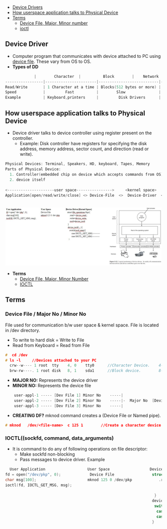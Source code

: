 - [Device Drivers](#dd)
- [How userspace application talks to Physical Device](#how)
- [Terms](#t)
  - [Device File, Major, Minor number](#df)
  - [ioctl](#ioctl)

## Device Driver
- Computer program that communicates with device attached to PC using [device file](#df). These vary from OS to OS.
- **Types of DD**
```c
	         |        Character	 |          Block	     |    Network
-----------------|-----------------------|---------------------------|------------      
Read/Write       | 1 Character at a time | Blocks(512 bytes or more) | Byte Stream
Speed	         |         Fast          |        Slow	             | Depends on N/W
Example	         | Keyboard,printers	 |         Disk Drivers      |	NIC
```

<a name=how></a>
## How userspace application talks to Physical Device
- Device driver talks to device controller using register present on the controller. 
  - Example: Disk controller have registers for specifying the disk address, memory address, sector count, and direction (read or write).
```c
Physical Devices: Terminal, Speakers, HD, keyboard, Tapes, Memory
Parts of Physical Device:
  1. Controller(embedded chip on device which accepts commands from OS)
  2. device itself

<---------------------user space---------------->     <kernel space>      <----Physical Device---->
Application[open/read/write/close] <> Device-File  <>  Device-Driver  <>  Controller--ActualDevice
                                                                          (registers)
```
<img src=device-driver.jpg width=1000 />

- **Terms**
  - [Device File, Major, Minor Number](Terms/Device_File_Major_MinorNo.md)
  - [IOCTL](Terms/IOCTL.md)

<a name=t></a>
## Terms
<a name=df></a>
### Device File / Major No / Minor No
File used for communication b/w user space & kernel space. File is located in /dev directory.
  - To write to hard disk = Write to File
  - Read from Keyboard = Read from File
```c
#  cd /dev 
# ls -l     //Devices attached to your PC
  crw--w---- 1 root  tty    4, 0    tty0      //Character Device.    4-Major No    0-Minor No
  brw-rw----. 1 root disk   8, 1    sda1      //Block device.        8-Major No    1-Minor No
```
- **MAJOR NO:** Represents the device driver
- **MINOR NO:** Represents the device file
```c
    user-appl-1 ----- [Dev File 1] Minor No    -----|
    user-appl-2 ----- [Dev File 2] Minor No    -----|-  Major No  [Device Driver]
    user-appl-3 ----- [Dev File 3] Minor No    -----|
```
- **CREATING DF?** mknod command creates a (Device File or Named pipe). 
```c
# mknod   /dev/<file-name>  c 125 1        //Create a character device file having Major-no(125) & Minor-no(1)
```

<a name=ioctl></a>
### IOCTL((sockfd, command, data_arguments)
- It is command to do any of following operations on file descriptor:
  - Make sockfd non-blocking
  - Pass messages to device driver. Example
```c
  User Application                   User Space                  Device Driver{Kernel Space}
fd = open("/dev/pkp", 0);             Device File                 struct file_operations fops{
char msg[100];                       mknod 125 0 /dev/pkp            .read = device_read,;
ioctl(fd, IOCTL_GET_MSG, msg);                                        .write=device_write,
                                                                      .ioctl=device_ioctl
                                                                   }
                                                                  device_ioctl(....){
                                                                   switch(ioctl_num){
                                                                    case IOCTL_GET_MSG:--
                                                                    case IOCTL_SET_MSG:--
                                                                  }
```


